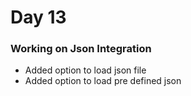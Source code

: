 # Day 13 

### Working on Json Integration 

- Added option to load json file
- Added option to load pre defined json
